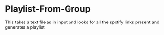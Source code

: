 # Playlist-From-Group

This takes a text file as in input and looks for all the spotify links present and generates a playlist
